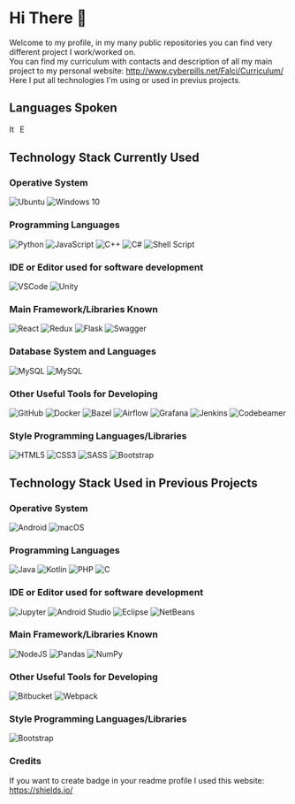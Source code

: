 # Hi There 👋

Welcome to my profile, in my many public repositories you can find very different project I work/worked on. \
You can find my curriculum with contacts and description of all my main project to my personal website: http://www.cyberpills.net/Falci/Curriculum/ \
Here I put all technologies I'm using or used in previus projects.
## Languages Spoken
<p float="left">
<img alt="Italiano" title="Italiano" src="https://cdn.staticaly.com/gh/hjnilsson/country-flags/master/svg/it.svg" height="15">  
<img alt="English" title="English" src="https://cdn.staticaly.com/gh/hjnilsson/country-flags/master/svg/gb.svg" height="15"> 
</p>

## Technology Stack Currently Used

### Operative System
<p float="left">
<img alt="Ubuntu" src="https://img.shields.io/badge/Ubuntu-E95420?style=for-the-badge&logo=ubuntu&logoColor=white" />
<img alt="Windows 10" src="https://img.shields.io/badge/Windows-0078D6?style=for-the-badge&logo=windows&logoColor=white" />
</p>

### Programming Languages
<p float="left">
<img alt="Python" src="https://img.shields.io/badge/python%20-%2314354C.svg?&style=for-the-badge&logo=python&logoColor=white"/>
<img alt="JavaScript" src="https://img.shields.io/badge/javascript%20-%23323330.svg?&style=for-the-badge&logo=javascript&logoColor=%23F7DF1E"/>
<img alt="C++" src="https://img.shields.io/badge/c++%20-%2300599C.svg?&style=for-the-badge&logo=c%2B%2B&ogoColor=white"/>
<img alt="C#" src="https://img.shields.io/badge/c%23%20-%23239120.svg?&style=for-the-badge&logo=c-sharp&logoColor=white"/>
<img alt="Shell Script" src="https://img.shields.io/badge/shell_script%20-%23121011.svg?&style=for-the-badge&logo=gnu-bash&logoColor=white"/>
</p>

### IDE or Editor used for software development
<p float="left">
<img alt="VSCode" src="https://img.shields.io/badge/VSCode%20-%2320232a.svg?&style=for-the-badge&logo=visual-studio-code&logoColor=%2361DAFB"/>
<img alt="Unity" src="https://img.shields.io/badge/unity%20-%23000000.svg?&style=for-the-badge&logo=unity&logoColor=white"/>
</p>

### Main Framework/Libraries Known
<p float="left">
<img alt="React" src="https://img.shields.io/badge/react%20-%2320232a.svg?&style=for-the-badge&logo=react&logoColor=%2361DAFB"/>
<img alt="Redux" src="https://img.shields.io/badge/redux%20-%23593d88.svg?&style=for-the-badge&logo=redux&logoColor=white"/>
<img alt="Flask" src="https://img.shields.io/badge/flask%20-%23000.svg?&style=for-the-badge&logo=flask&logoColor=white"/>
<img alt="Swagger" src="https://img.shields.io/badge/swagger%20-%236DB33F.svg?&style=for-the-badge&logo=swagger&logoColor=white"/>
</p>

### Database System and Languages
<p float="left">
<img alt="MySQL" src="https://img.shields.io/badge/mysql-%2300f.svg?&style=for-the-badge&logo=mysql&logoColor=white"/>
<img alt="MySQL" src="https://img.shields.io/badge/sql-%2300f.svg?&style=for-the-badge"/>
</p>

### Other Useful Tools for Developing
<p float="left">
<img alt="GitHub" src="https://img.shields.io/badge/github%20-%23121011.svg?&style=for-the-badge&logo=github&logoColor=white"/>
<img alt="Docker" src="https://img.shields.io/badge/docker%20-%230db7ed.svg?&style=for-the-badge&logo=docker&logoColor=white"/>
<img alt="Bazel" src="https://img.shields.io/badge/bazel%20-%23239120.svg?&style=for-the-badge&logo=bazel&logoColor=white"/>
<img alt="Airflow" src="https://img.shields.io/badge/Airflow%20-%23F5F5F5.svg?&style=for-the-badge&logo=airflow&logoColor=black"/>
<img alt="Grafana" src="https://img.shields.io/badge/swagger%20-%23FF6F00.svg?&style=for-the-badge&logo=swagger&logoColor=white"/>
<img alt="Jenkins" src="https://img.shields.io/badge/jenkins%20-%232C5263.svg?&style=for-the-badge&logo=jenkins&logoColor=white"/>
<img alt="Codebeamer" src="https://img.shields.io/badge/codebeamer%20-%236DB33F.svg?&style=for-the-badge&logo=codebeamer"/>
</p>

### Style Programming Languages/Libraries
<p float="left">
<img alt="HTML5" src="https://img.shields.io/badge/html5%20-%23E34F26.svg?&style=for-the-badge&logo=html5&logoColor=white"/>
<img alt="CSS3" src="https://img.shields.io/badge/css3%20-%231572B6.svg?&style=for-the-badge&logo=css3&logoColor=white"/>
<img alt="SASS" src="https://img.shields.io/badge/SASS%20-hotpink.svg?&style=for-the-badge&logo=SASS&logoColor=white"/>
<img alt="Bootstrap" src="https://img.shields.io/badge/bootstrap%20-%23563D7C.svg?&style=for-the-badge&logo=bootstrap&logoColor=white"/>
</p>

## Technology Stack Used in Previous Projects

### Operative System
<p float="left">
<img alt="Android" src="https://img.shields.io/badge/Android-3DDC84?style=for-the-badge&logo=android&logoColor=white" />
<img alt="macOS" src="https://img.shields.io/badge/macOS-000000?style=for-the-badge&logo=apple&logoColor=white" />
</p>

### Programming Languages
<p float="left">
<img alt="Java" src="https://img.shields.io/badge/java-%23ED8B00.svg?&style=for-the-badge&logo=java&logoColor=white"/>
<img alt="Kotlin" src="https://img.shields.io/badge/kotlin-%230095D5.svg?&style=for-the-badge&logo=kotlin&logoColor=white"/>
<img alt="PHP" src="https://img.shields.io/badge/php-%23777BB4.svg?&style=for-the-badge&logo=php&logoColor=white"/>
<img alt="C" src="https://img.shields.io/badge/c%20-%2300599C.svg?&style=for-the-badge&logo=c&logoColor=white"/>
</p>

### IDE or Editor used for software development
<p float="left">
<img alt="Jupyter" src="https://img.shields.io/badge/Jupyter%20-%23F37626.svg?&style=for-the-badge&logo=Jupyter&logoColor=white" />
<img alt="Android Studio" src="https://img.shields.io/badge/Android%20Studio-%2320232a.svg?&style=for-the-badge&logo=android-studio&logoColor=33DBFF"/>
<img alt="Eclipse" src="https://img.shields.io/badge/Eclipse%20-%2320232a.svg?&style=for-the-badge&logo=eclipse&logoColor=33DBFF"/>
<img alt="NetBeans" src="https://img.shields.io/badge/NetBeans%20-%2320232a.svg?&style=for-the-badge&logo=NetBeans&logoColor=33DBFF"/>
</p>

### Main Framework/Libraries Known
<p float="left">
<img alt="NodeJS" src="https://img.shields.io/badge/node.js%20-%2343853D.svg?&style=for-the-badge&logo=node.js&logoColor=white"/>
  <img alt="Pandas" src="https://img.shields.io/badge/pandas%20-%23150458.svg?&style=for-the-badge&logo=pandas&logoColor=white" />
  <img alt="NumPy" src="https://img.shields.io/badge/numpy%20-%23013243.svg?&style=for-the-badge&logo=numpy&logoColor=white" />
</p>

### Other Useful Tools for Developing
<p float="left">
<img alt="Bitbucket" src="https://img.shields.io/badge/bitbucket%20-%230047B3.svg?&style=for-the-badge&logo=bitbucket&logoColor=white"/>
<img alt="Webpack" src="https://img.shields.io/badge/webpack%20-%238DD6F9.svg?&style=for-the-badge&logo=webpack&logoColor=black" />
</p>

### Style Programming Languages/Libraries
<p float="left">
<img alt="Bootstrap" src="https://img.shields.io/badge/bulma%20-%236DB33F.svg?&style=for-the-badge&logo=bulma&logoColor=white"/>
</p>

### Credits
If you want to create badge in your readme profile I used this website: https://shields.io/
<!--
**FAngelo94/FAngelo94** is a ✨ _special_ ✨ repository because its `README.md` (this file) appears on your GitHub profile.

Here are some ideas to get you started:

- 🔭 I’m currently working on ...
- 🌱 I’m currently learning ...
- 👯 I’m looking to collaborate on ...
- 🤔 I’m looking for help with ...
- 💬 Ask me about ...
- 📫 How to reach me: ...
- 😄 Pronouns: ...
- ⚡ Fun fact: ...
-->
